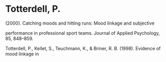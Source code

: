 # Totterdell, P.

(2000). Catching moods and hitting runs: Mood linkage and subjective

performance in professional sport teams. Journal of Applied Psychology, 85, 848–859.

Totterdell, P., Kellet, S., Teuchmann, K., & Briner, R. B. (1998). Evidence of mood linkage in